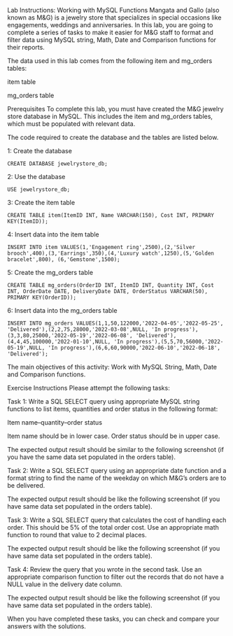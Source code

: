 Lab Instructions: Working with MySQL Functions
Mangata and Gallo (also known as M&G) is a jewelry store that specializes in special occasions like engagements, weddings and anniversaries. In this lab, you are going to complete a series of tasks to make it easier for M&G staff to format and filter data using MySQL string, Math, Date and Comparison functions for their reports.

The data used in this lab comes from the following item and mg_orders tables:

item table

mg_orders table

Prerequisites
To complete this lab, you must have created the M&G jewelry store database in MySQL. This includes the item and mg_orders tables, which must be populated with relevant data.

The code required to create the database and the tables are listed below.

1: Create the database

```
CREATE DATABASE jewelrystore_db;
```
2: Use the database
```
USE jewelrystore_db;
```
3: Create the item table
```
CREATE TABLE item(ItemID INT, Name VARCHAR(150), Cost INT, PRIMARY KEY(ItemID));
```
4: Insert data into the item table

```
INSERT INTO item VALUES(1,'Engagement ring',2500),(2,'Silver brooch',400),(3,'Earrings',350),(4,'Luxury watch',1250),(5,'Golden bracelet',800), (6,'Gemstone',1500);
```
5: Create the mg_orders table

```
CREATE TABLE mg_orders(OrderID INT, ItemID INT, Quantity INT, Cost INT, OrderDate DATE, DeliveryDate DATE, OrderStatus VARCHAR(50), PRIMARY KEY(OrderID));
```
6: Insert data into the mg_orders table
```
INSERT INTO mg_orders VALUES(1,1,50,122000,'2022-04-05','2022-05-25', 'Delivered'),(2,2,75,28000,'2022-03-08',NULL, 'In progress'), (3,3,80,25000,'2022-05-19','2022-06-08', 'Delivered'), (4,4,45,100000,'2022-01-10',NULL, 'In progress'),(5,5,70,56000,'2022-05-19',NULL, 'In progress'),(6,6,60,90000,'2022-06-10','2022-06-18', 'Delivered');
```

The main objectives of this activity:
Work with MySQL String, Math, Date and Comparison functions.

Exercise Instructions
Please attempt the following tasks:

Task 1: Write a SQL SELECT query using appropriate MySQL string functions to list items, quantities and order status in the following format:

Item name–quantity–order status

Item name should be in lower case. Order status should be in upper case.

The expected output result should be similar to the following screenshot (if you have the same data set populated in the orders table).

Task 2: Write a SQL SELECT query using an appropriate date function and a format string to find the name of the weekday on which M&G’s orders are to be delivered.

The expected output result should be like the following screenshot (if you have same data set populated in the orders table).

Task 3: Write a SQL SELECT query that calculates the cost of handling each order. This should be 5% of the total order cost. Use an appropriate math function to round that value to 2 decimal places.

The expected output result should be like the following screenshot (if you have same data set populated in the orders table).

Task 4: Review the query that you wrote in the second task. Use an appropriate comparison function to filter out the records that do not have a NULL value in the delivery date column.

The expected output result should be like the following screenshot (if you have same data set populated in the orders table).

When you have completed these tasks, you can check and compare your answers with the solutions.
